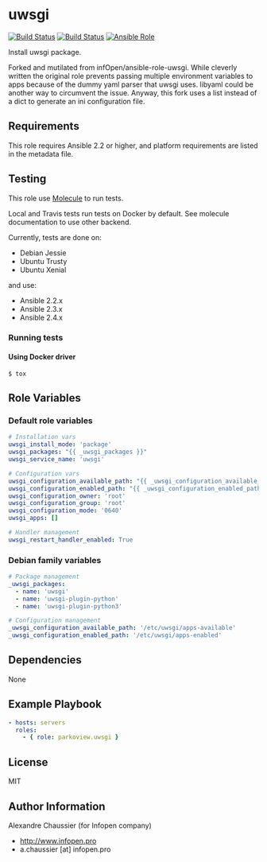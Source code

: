 # uwsgi

[![Build Status](https://img.shields.io/travis/parkoview/ansible-role-uwsgi/master.svg?label=travis_master)](https://travis-ci.org/parkoview/ansible-role-uwsgi.svg?branch=master)
[![Build Status](https://img.shields.io/travis/parkoview/ansible-role-uwsgi/develop.svg?label=travis_develop)](https://travis-ci.org/parkoview/ansible-role-uwsgi.svg?branch=develop)
[![Ansible Role](https://img.shields.io/ansible/role/12481.svg)](https://galaxy.ansible.com/parkoview/uwsgi/)

Install uwsgi package.

Forked and mutilated from infOpen/ansible-role-uwsgi. While cleverly written the original role prevents passing multiple environment variables to apps because of the dummy yaml parser that uwsgi uses. libyaml could be another way to circumvent the issue. Anyway, this fork uses a list instead of a dict to generate an ini configuration file.

## Requirements

This role requires Ansible 2.2 or higher,
and platform requirements are listed in the metadata file.

## Testing

This role use [Molecule](https://github.com/metacloud/molecule/) to run tests.

Local and Travis tests run tests on Docker by default.
See molecule documentation to use other backend.

Currently, tests are done on:
- Debian Jessie
- Ubuntu Trusty
- Ubuntu Xenial

and use:
- Ansible 2.2.x
- Ansible 2.3.x
- Ansible 2.4.x

### Running tests

#### Using Docker driver

```
$ tox
```

## Role Variables

### Default role variables

``` yaml
# Installation vars
uwsgi_install_mode: 'package'
uwsgi_packages: "{{ _uwsgi_packages }}"
uwsgi_service_name: 'uwsgi'

# Configuration vars
uwsgi_configuration_available_path: "{{ _uwsgi_configuration_available_path }}"
uwsgi_configuration_enabled_path: "{{ _uwsgi_configuration_enabled_path }}"
uwsgi_configuration_owner: 'root'
uwsgi_configuration_group: 'root'
uwsgi_configuration_mode: '0640'
uwsgi_apps: []

# Handler management
uwsgi_restart_handler_enabled: True
```

### Debian family variables

``` yaml
# Package management
_uwsgi_packages:
  - name: 'uwsgi'
  - name: 'uwsgi-plugin-python'
  - name: 'uwsgi-plugin-python3'

# Configuration management
_uwsgi_configuration_available_path: '/etc/uwsgi/apps-available'
_uwsgi_configuration_enabled_path: '/etc/uwsgi/apps-enabled'
```

## Dependencies

None

## Example Playbook

``` yaml
- hosts: servers
  roles:
    - { role: parkoview.uwsgi }
```

## License

MIT

## Author Information

Alexandre Chaussier (for Infopen company)
- http://www.infopen.pro
- a.chaussier [at] infopen.pro
